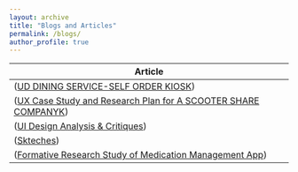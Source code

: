 ```yaml
---
layout: archive
title: "Blogs and Articles"
permalink: /blogs/
author_profile: true
---
```



| Article            |
| --------         |
| ([UD DINING SERVICE-SELF ORDER KIOSK](https://medium.com/@preranak1/ud-dining-service-self-order-kiosk-94c30566f5d9))  | 
| ([UX Case Study and Research Plan for A SCOOTER SHARE COMPANYK](https://medium.com/@preranak1/ux-case-study-and-research-plan-for-a-scooter-share-company-best-long-term-rentals-bird-292a355413ac))  | 
| ([UI Design Analysis & Critiques](https://medium.com/@preranak1/ui-design-analysis-critiques-3bf9dfb2bad4))  | 
| ([Skteches]((https://medium.com/@preranak1/sketches-d9692d4ffaa7)))  |
| ([Formative Research Study of Medication Management App](https://medium.com/@preranak1/formative-research-study-of-medication-management-app-42b05a314e1b))  |
